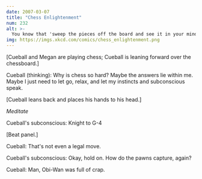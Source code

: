 ```yaml
---
date: 2007-03-07
title: "Chess Enlightenment"
num: 232
alt: >-
  You know that 'sweep the pieces off the board and see it in your mind' thing? Doesn't work.
img: https://imgs.xkcd.com/comics/chess_enlightenment.png
---
```

[Cueball and Megan are playing chess; Cueball is leaning forward over the chessboard.]

Cueball (thinking): Why is chess so hard? Maybe the answers lie within me. Maybe I just need to let go, relax, and let my instincts and subconscious speak.

[Cueball leans back and places his hands to his head.]

*Meditate*

Cueball's subconscious: Knight to G-4

[Beat panel.]

Cueball: That's not even a legal move.

Cueball's subconscious: Okay, hold on. How do the pawns capture, again?

Cueball: Man, Obi-Wan was full of crap.